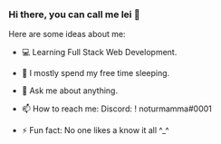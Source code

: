 ### Hi there, you can call me lei 👋




Here are some ideas about me:

- 💻 Learning Full Stack Web Development.

- 🌱 I mostly spend my free time sleeping.

- 💬 Ask me about anything.

- 📫 How to reach me: Discord: ! noturmamma#0001

- ⚡ Fun fact: No one likes a know it all ^_^


